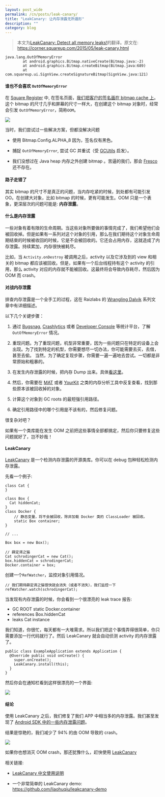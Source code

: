 ```yaml
---
layout: post_wide
permalink: /cn/posts/leak-canary/
title: "LeakCanary: 让内存泄露无所遁形"
description: ""
category: blog
---
```


> 本文为[LeakCanary: Detect all memory leaks!](https://corner.squareup.com/2015/05/leak-canary.html)的翻译。原文在: https://corner.squareup.com/2015/05/leak-canary.html


```
java.lang.OutOfMemoryError
        at android.graphics.Bitmap.nativeCreate(Bitmap.java:-2)
        at android.graphics.Bitmap.createBitmap(Bitmap.java:689)
        at com.squareup.ui.SignView.createSignatureBitmap(SignView.java:121)
```


#### 谁也不会喜欢 `OutOfMemoryError`

在 [Square Register](https://squareup.com/help/global/en/article/5243-download-the-square-register-app) 中, 在签名页面，[我们把客户的签名画在 bitmap cache 上](https://corner.squareup.com/2010/07/smooth-signatures.html)。 这个 bitmap 的尺寸几乎和屏幕的尺寸一样大，在创建这个 bitmap 对象时，经常会引发 `OutOfMemoryError`，简称`OOM`。

<div class='row'>
<div class='col-md-8 col-md-offset-2'>
<img src='https://corner.squareup.com/images/leakcanary/signature.png' />
</div>
</div>

当时，我们尝试过一些解决方案，但都没解决问题

* 使用 Bitmap.Config.ALPHA_8 因为，签名仅有黑色。

* 捕捉 `OutOfMemoryError`, 尝试 GC 并重试（受 [GCUtils](https://android.googlesource.com/platform/packages/inputmethods/LatinIME/+/ics-mr1/java/src/com/android/inputmethod/latin/Utils.java) 启发）。

* 我们没想过在 Java heap 内存之外创建 bitmap 。苦逼的我们，那会 [Fresco](https://github.com/facebook/fresco) 还不存在。


#### 路子走错了

其实 bitmap 的尺寸不是真正的问题，当内存吃紧的时候，到处都有可能引发 OO。在创建大对象，比如 bitmap 的时候，更有可能发生。OOM 只是一个表象，更深层次的问题可能是: **内存泄露**。

#### 什么是内存泄露

一些对象有着有限的生命周期。当这些对象所要做的事情完成了，我们希望他们会被回收掉。但是如果有一系列对这个对象的引用，那么在我们期待这个对象生命周期结束的时候被收回的时候，它是不会被回收的。它还会占用内存，这就造成了内存泄露。持续累加，内存很快被耗尽。

比如，当 `Activity.onDestroy` 被调用之后，activity 以及它涉及到的 view 和相关的 bitmap 都应该被回收。但是，如果有一个后台线程持有这个 activity 的引用，那么 activity 对应的内存就不能被回收。这最终将会导致内存耗尽，然后因为 OOM 而 crash。


#### 对战内存泄露

排查内存泄露是一个全手工的过程，这在 Raizlabs 的 [Wrangling Dalvik](http://www.raizlabs.com/dev/2014/03/wrangling-dalvik-memory-management-in-android-part-1-of-2/) 系列文章中有详细描述。

以下几个关键步骤：

1.  通过 [Bugsnag](https://bugsnag.com/), [Crashlytics](https://try.crashlytics.com/) 或者 [Developer Console](https://play.google.com/apps/publish/) 等统计平台，了解 `OutOfMemoryError` 情况。

2.  重现问题。为了重现问题，机型非常重要，因为一些问题只在特定的设备上会出现。为了找到特定的机型，你需要想尽一切办法，你可能需要去买，去借，甚至去偷。 当然，为了确定复现步骤，你需要一遍一遍地去尝试。一切都是非常原始和粗暴的。

3. 在发生内存泄露的时候，把内存 Dump 出来。具体[看这里](https://gist.github.com/pyricau/4726389fd64f3b7c6f32)。

4. 然后，你需要在 [MAT](http://eclipse.org/mat/) 或者 [YourKit](https://www.yourkit.com/) 之类的内存分析工具中反复查看，找到那些原本该被回收掉的对象。

5. 计算这个对象到 GC roots 的最短强引用路径。

6. 确定引用路径中的哪个引用是不该有的，然后修复问题。

很复杂对吧？

如果有一个类库能在发生 OOM 之前把这些事情全部都搞定，然后你只要修复这些问题就好了，岂不妙哉！


#### LeakCanary

[LeakCanary](https://github.com/square/leakcanary) 是一个检测内存泄露的开源类库。你可以在 debug 包种轻松检测内存泄露。

先看一个例子:


```
class Cat {
}

class Box {
  Cat hiddenCat;
}
class Docker {
    // 静态变量，将不会被回收，除非加载 Docker 类的 ClassLoader 被回收。
    static Box container;
}

// ...

Box box = new Box();

// 薛定谔之猫
Cat schrodingerCat = new Cat();
box.hiddenCat = schrodingerCat;
Docker.container = box;
```

创建一个`RefWatcher`，监控对象引用情况。

```
// 我们期待薛定谔之猫很快就会消失（或者不消失），我们监控一下
refWatcher.watch(schrodingerCat);
```

当发现有内存泄露的时候，你会看到一个很漂亮的 leak trace 报告:

* GC ROOT static Docker.container
* references Box.hiddenCat
* leaks Cat instance

我们知道，你很忙，每天都有一大堆需求。所以我们把这个事情弄得很简单，你只需要添加一行代码就行了。然后 LeakCanary 就会自动侦测 activity 的内存泄露了。

```
public class ExampleApplication extends Application {
  @Override public void onCreate() {
    super.onCreate();
    LeakCanary.install(this);
  }
}
```

然后你会在通知栏看到这样很漂亮的一个界面:

<div class='row'>
<div class='col-md-8 col-md-offset-2'>
<img src='https://corner.squareup.com/images/leakcanary/leaktrace.png'/>
</div>
</div>


#### 结论

使用 LeakCanary 之后，我们修复了我们 APP 中相当多的内存泄露。我们甚至发现了 [Android SDK 中的一些内存泄露问题](https://github.com/square/leakcanary/blob/master/library/leakcanary-android/src/main/java/com/squareup/leakcanary/AndroidExcludedRefs.java)。


结果是惊艳的，我们减少了 94% 的由 OOM 导致的 crash。

<div class='row'>
<div class='col-md-8 col-md-offset-2'>
<img src='https://corner.squareup.com/images/leakcanary/oom_rate.png'/>
</div>
</div>

如果你也想消灭 OOM crash，那还犹豫什么，赶快使用 [LeakCanary](https://github.com/square/leakcanary)

相关链接:

*    [LeakCanary 中文使用说明](/cn/posts/leak-canary-read-me/)

*    一个非常简单的 LeakCanary demo: https://github.com/liaohuqiu/leakcanary-demo
